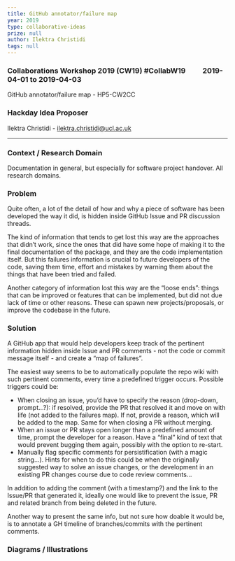 ```yaml
---
title: GitHub annotator/failure map
year: 2019
type: collaborative-ideas
prize: null
author: Ilektra Christidi
tags: null
---
```

### Collaborations Workshop 2019 (CW19) #CollabW19          2019-04-01 to 2019-04-03

GitHub annotator/failure map - HP5-CW2CC


### **Hackday Idea Proposer**

Ilektra Christidi - ilektra.christidi@ucl.ac.uk

---

### Context / Research Domain

Documentation in general, but especially for software project handover. All research domains.


### Problem

Quite often, a lot of the detail of how and why a piece of software has been developed the way it did, is hidden inside GitHub Issue and PR discussion threads. 

The kind of information that tends to get lost this way are the approaches that didn’t work, since the ones that did have some hope of making it to the final documentation of the package, and they are the code implementation itself. But this failures information is crucial to future developers of the code, saving them time, effort and mistakes by warning them about the things that have been tried and failed.

Another category of information lost this way are the “loose ends”: things that can be improved or features that can be implemented, but did not due lack of time or other reasons. These can spawn new projects/proposals, or improve the codebase in the future.


### Solution

A GitHub app that would help developers keep track of the pertinent information hidden inside Issue and PR comments - not the code or commit message itself - and create a “map of failures”. 

The easiest way seems to be to automatically populate the repo wiki with such pertinent comments, every time a predefined trigger occurs. Possible triggers could be:



*   When closing an issue, you’d have to specify the reason (drop-down, prompt…?): if resolved, provide the PR that resolved it and move on with life (not added to the failures map). If not, provide a reason, which will be added to the map. Same for when closing a PR without merging.
*   When an issue or PR stays open longer than a predefined amount of time, prompt the developer for a reason. Have a “final” kind of text that would prevent bugging them again, possibly with the option to re-start.
*   Manually flag specific comments for persistification (with a magic string…). Hints for when to do this could be when the originally suggested way to solve an issue changes, or the development in an existing PR changes course due to code review comments...

In addition to adding the comment (with a timestamp?) and the link to the Issue/PR that generated it, ideally one would like to prevent the issue, PR and related branch from being deleted in the future.

Another way to present the same info, but not sure how doable it would be, is to annotate a GH timeline of branches/commits with the pertinent comments.


### Diagrams / Illustrations

